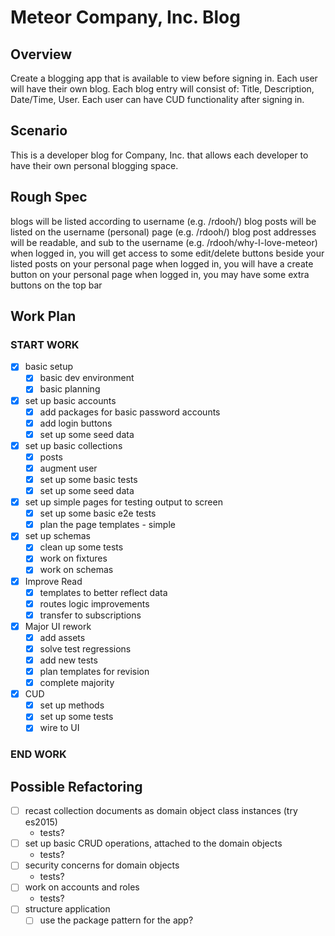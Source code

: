 # Meteor Company, Inc. Blog

## Overview
Create a blogging app that is available to view before signing in. Each user will have their own blog. Each blog entry will consist of: Title, Description, Date/Time, User. Each user can have CUD functionality after signing in.

## Scenario
This is a developer blog for Company, Inc. that allows each developer to have their own personal blogging space.

## Rough Spec
blogs will be listed according to username (e.g. /rdooh/)
blog posts will be listed on the username (personal) page (e.g. /rdooh/)
blog post addresses will be readable, and sub to the username (e.g. /rdooh/why-I-love-meteor)
when logged in, you will get access to some edit/delete buttons beside your listed posts on your personal page
when logged in, you will have a create button on your personal page
when logged in, you may have some extra buttons on the top bar

## Work Plan

### START WORK
- [x] basic setup
  - [x] basic dev environment
  - [x] basic planning
- [x] set up basic accounts
  - [x] add packages for basic password accounts
  - [x] add login buttons
  - [x] set up some seed data
- [x] set up basic collections
  - [x] posts
  - [x] augment user
  - [x] set up some basic tests
  - [x] set up some seed data
- [x] set up simple pages for testing output to screen
  - [x] set up some basic e2e tests
  - [x] plan the page templates - simple
- [x] set up schemas
  - [x] clean up some tests
  - [x] work on fixtures
  - [x] work on schemas
- [x] Improve Read
  - [x] templates to better reflect data
  - [x] routes logic improvements
  - [x] transfer to subscriptions
- [x] Major UI rework
  - [x] add assets
  - [x] solve test regressions
  - [x] add new tests
  - [x] plan templates for revision
  - [x] complete majority

- [x] CUD
  - [x] set up methods
  - [x] set up some tests
  - [x] wire to UI

### END WORK


## Possible Refactoring

- [ ] recast collection documents as domain object class instances (try es2015)
  - tests?
- [ ] set up basic CRUD operations, attached to the domain objects
  - tests?
- [ ] security concerns for domain objects
  - tests?
- [ ] work on accounts and roles
  - tests?
- [ ] structure application
  - [ ] use the package pattern for the app?
